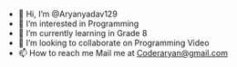 - 👋 Hi, I’m @Aryanyadav129
- 👀 I’m interested in Programming
- 🌱 I’m currently learning in Grade 8
- 💞️ I’m looking to collaborate on Programming Video
- 📫 How to reach me Mail me at Coderaryan@gmail.com

